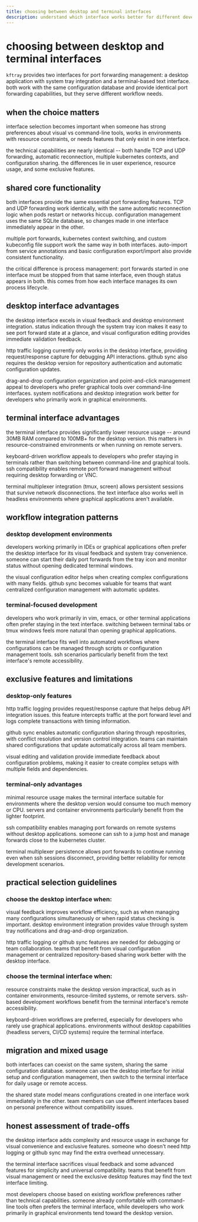 ```yaml
---
title: choosing between desktop and terminal interfaces
description: understand which interface works better for different development scenarios
---
```


# choosing between desktop and terminal interfaces

`kftray` provides two interfaces for port forwarding management: a desktop application with system tray integration and a terminal-based text interface. both work with the same configuration database and provide identical port forwarding capabilities, but they serve different workflow needs.

## when the choice matters

interface selection becomes important when someone has strong preferences about visual vs command-line tools, works in environments with resource constraints, or needs features that only exist in one interface.

the technical capabilities are nearly identical -- both handle TCP and UDP forwarding, automatic reconnection, multiple kubernetes contexts, and configuration sharing. the differences lie in user experience, resource usage, and some exclusive features.

## shared core functionality

both interfaces provide the same essential port forwarding features. TCP and UDP forwarding work identically, with the same automatic reconnection logic when pods restart or networks hiccup. configuration management uses the same SQLite database, so changes made in one interface immediately appear in the other.

multiple port forwards, kubernetes context switching, and custom kubeconfig file support work the same way in both interfaces. auto-import from service annotations and basic configuration export/import also provide consistent functionality.

the critical difference is process management: port forwards started in one interface must be stopped from that same interface, even though status appears in both. this comes from how each interface manages its own process lifecycle.

## desktop interface advantages

the desktop interface excels in visual feedback and desktop environment integration. status indication through the system tray icon makes it easy to see port forward state at a glance, and visual configuration editing provides immediate validation feedback.

http traffic logging currently only works in the desktop interface, providing request/response capture for debugging API interactions. github sync also requires the desktop version for repository authentication and automatic configuration updates.

drag-and-drop configuration organization and point-and-click management appeal to developers who prefer graphical tools over command-line interfaces. system notifications and desktop integration work better for developers who primarily work in graphical environments.

## terminal interface advantages

the terminal interface provides significantly lower resource usage -- around 30MB RAM compared to 100MB+ for the desktop version. this matters in resource-constrained environments or when running on remote servers.

keyboard-driven workflow appeals to developers who prefer staying in terminals rather than switching between command-line and graphical tools. ssh compatibility enables remote port forward management without requiring desktop forwarding or VNC.

terminal multiplexer integration (tmux, screen) allows persistent sessions that survive network disconnections. the text interface also works well in headless environments where graphical applications aren't available.

## workflow integration patterns

### desktop development environments

developers working primarily in IDEs or graphical applications often prefer the desktop interface for its visual feedback and system tray convenience. someone can start their daily port forwards from the tray icon and monitor status without opening dedicated terminal windows.

the visual configuration editor helps when creating complex configurations with many fields. github sync becomes valuable for teams that want centralized configuration management with automatic updates.

### terminal-focused development

developers who work primarily in vim, emacs, or other terminal applications often prefer staying in the text interface. switching between terminal tabs or tmux windows feels more natural than opening graphical applications.

the terminal interface fits well into automated workflows where configurations can be managed through scripts or configuration management tools. ssh scenarios particularly benefit from the text interface's remote accessibility.

## exclusive features and limitations

### desktop-only features

http traffic logging provides request/response capture that helps debug API integration issues. this feature intercepts traffic at the port forward level and logs complete transactions with timing information.

github sync enables automatic configuration sharing through repositories, with conflict resolution and version control integration. teams can maintain shared configurations that update automatically across all team members.

visual editing and validation provide immediate feedback about configuration problems, making it easier to create complex setups with multiple fields and dependencies.

### terminal-only advantages

minimal resource usage makes the terminal interface suitable for environments where the desktop version would consume too much memory or CPU. servers and container environments particularly benefit from the lighter footprint.

ssh compatibility enables managing port forwards on remote systems without desktop applications. someone can ssh to a jump host and manage forwards close to the kubernetes cluster.

terminal multiplexer persistence allows port forwards to continue running even when ssh sessions disconnect, providing better reliability for remote development scenarios.

## practical selection guidelines

### choose the desktop interface when:

visual feedback improves workflow efficiency, such as when managing many configurations simultaneously or when rapid status checking is important. desktop environment integration provides value through system tray notifications and drag-and-drop organization.

http traffic logging or github sync features are needed for debugging or team collaboration. teams that benefit from visual configuration management or centralized repository-based sharing work better with the desktop interface.

### choose the terminal interface when:

resource constraints make the desktop version impractical, such as in container environments, resource-limited systems, or remote servers. ssh-based development workflows benefit from the terminal interface's remote accessibility.

keyboard-driven workflows are preferred, especially for developers who rarely use graphical applications. environments without desktop capabilities (headless servers, CI/CD systems) require the terminal interface.

## migration and mixed usage

both interfaces can coexist on the same system, sharing the same configuration database. someone can use the desktop interface for initial setup and configuration management, then switch to the terminal interface for daily usage or remote access.

the shared state model means configurations created in one interface work immediately in the other. team members can use different interfaces based on personal preference without compatibility issues.

## honest assessment of trade-offs

the desktop interface adds complexity and resource usage in exchange for visual convenience and exclusive features. someone who doesn't need http logging or github sync may find the extra overhead unnecessary.

the terminal interface sacrifices visual feedback and some advanced features for simplicity and universal compatibility. teams that benefit from visual management or need the exclusive desktop features may find the text interface limiting.

most developers choose based on existing workflow preferences rather than technical capabilities. someone already comfortable with command-line tools often prefers the terminal interface, while developers who work primarily in graphical environments tend toward the desktop version.
